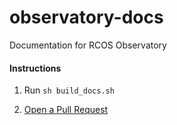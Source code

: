 # observatory-docs
Documentation for RCOS Observatory

#### Instructions

1. Run `sh build_docs.sh`

2. [Open a Pull Request](https://github.com/rcos/observatory-docs/pull/new/master)